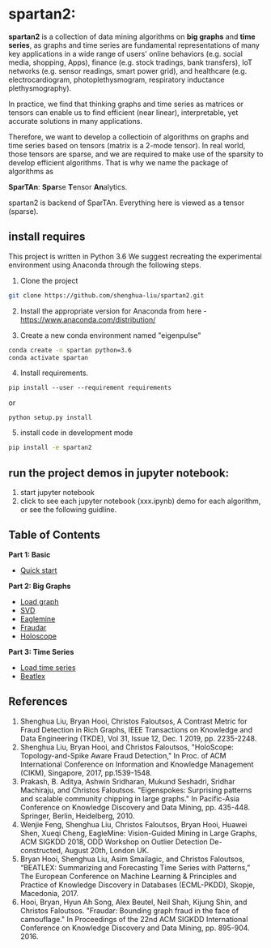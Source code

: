 
# spartan2:

**spartan2** is a collection of data mining algorithms on **big graphs** and
**time series**, as graphs and time series are fundamental representations of many key applications 
in a wide range of users' online behaviors (e.g. social media, shopping, Apps), 
finance (e.g. stock tradings, bank transfers), IoT networks (e.g. sensor readings, smart power grid), and healthcare (e.g. electrocardiogram, photoplethysmogram, respiratory inductance plethysmography). 

In practice, we find that thinking graphs and time series as matrices or tensors
can enable us to find efficient (near linear), interpretable, yet accurate solutions in many applications.

Therefore, we want to develop a collectioin of algorithms on graphs and time series based
on tensors (matrix is a 2-mode tensor). In real world, those tensors are sparse, and we
are required to make use of the sparsity to develop efficient algorithms. That is why
we name the package of algorithms as 

**SparTAn**: **Spar**se **T**ensor **An**alytics.

spartan2 is backend of SparTAn.
Everything here is viewed as a tensor (sparse).

## install requires

 This project is written in Python 3.6
 We suggest recreating the experimental environment using Anaconda through the following steps.
 
1. Clone the project
```bash
git clone https://github.com/shenghua-liu/spartan2.git
```
2. Install the appropriate version for Anaconda from here - https://www.anaconda.com/distribution/

3. Create a new conda environment named "eigenpulse"
```bash
conda create -n spartan python=3.6
conda activate spartan
```

4. Install requirements.
```
pip install --user --requirement requirements
```
or
```
python setup.py install
```

5. install code in development mode
```bash
pip install -e spartan2
```

## run the project demos in jupyter notebook:

1. start jupyter notebook
2. click to see each jupyter notebook (xxx.ipynb) demo for each algorithm, or see the following guidline.


## Table of Contents

**Part 1: Basic**
* [Quick start](https://github.com/shenghua-liu/spartan2/blob/master/quick_start.ipynb)


**Part 2: Big Graphs**
* [Load graph](https://github.com/shenghua-liu/spartan2/blob/master/ioutil_demo.ipynb)
* [SVD](https://github.com/shenghua-liu/spartan2/blob/master/SVD_demo.ipynb)
* [Eaglemine](https://github.com/shenghua-liu/spartan2/blob/master/Eaglemine_demo.ipynb)
* [Fraudar](https://github.com/shenghua-liu/spartan2/blob/master/Fraudar_demo.ipynb)
* [Holoscope](https://github.com/shenghua-liu/spartan2/blob/master/Holoscope_demo.ipynb)

**Part 3: Time Series**
* [Load time series](https://github.com/shenghua-liu/spartan2/blob/master/TimeseriesData_demo.ipynb)
* [Beatlex](https://github.com/shenghua-liu/spartan2/blob/master/Beatlex_demo.ipynb)

## References
1. Shenghua Liu, Bryan Hooi, Christos Faloutsos, A Contrast Metric for Fraud Detection in Rich Graphs, IEEE Transactions on Knowledge and Data Engineering (TKDE), Vol 31, Issue 12, Dec. 1 2019, pp. 2235-2248.
1. Shenghua Liu, Bryan Hooi, and Christos Faloutsos, "HoloScope: Topology-and-Spike Aware Fraud Detection," In Proc. of ACM International Conference on Information and Knowledge Management (CIKM), Singapore, 2017, pp.1539-1548.
2. Prakash, B. Aditya, Ashwin Sridharan, Mukund Seshadri, Sridhar Machiraju, and Christos Faloutsos. "Eigenspokes: Surprising patterns and scalable community chipping in large graphs." In Pacific-Asia Conference on Knowledge Discovery and Data Mining, pp. 435-448. Springer, Berlin, Heidelberg, 2010.
3. Wenjie Feng, Shenghua Liu, Christos Faloutsos, Bryan Hooi, Huawei Shen, Xueqi Cheng, EagleMine: Vision-Guided Mining in Large Graphs, ACM SIGKDD 2018, ODD Workshop on Outlier Detection De-constructed, August 20th, London UK.
4. Bryan Hooi, Shenghua Liu, Asim Smailagic, and Christos Faloutsos, “BEATLEX: Summarizing and Forecasting Time Series with Patterns,” The European Conference on Machine Learning & Principles and Practice of Knowledge Discovery in Databases (ECML-PKDD), Skopje, Macedonia, 2017.
5. Hooi, Bryan, Hyun Ah Song, Alex Beutel, Neil Shah, Kijung Shin, and Christos Faloutsos. "Fraudar: Bounding graph fraud in the face of camouflage." In Proceedings of the 22nd ACM SIGKDD International Conference on Knowledge Discovery and Data Mining, pp. 895-904. 2016.
